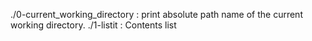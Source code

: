 ./0-current_working_directory : print absolute path name of the current working directory.
./1-listit : Contents list

